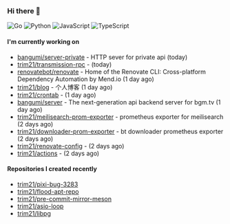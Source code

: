 ### Hi there 👋

![Go](https://img.shields.io/badge/go-%2300ADD8.svg?style=for-the-badge&logo=go&logoColor=white)
![Python](https://img.shields.io/badge/python-3670A0?style=for-the-badge&logo=python&logoColor=ffdd54)
![JavaScript](https://img.shields.io/badge/javascript-%23323330.svg?style=for-the-badge&logo=javascript&logoColor=%23F7DF1E)
![TypeScript](https://img.shields.io/badge/typescript-%23007ACC.svg?style=for-the-badge&logo=typescript&logoColor=white)

#### I'm currently working on

- [bangumi/server-private](https://github.com/bangumi/server-private) - HTTP sever for private api (today)
- [trim21/transmission-rpc](https://github.com/trim21/transmission-rpc) -  (today)
- [renovatebot/renovate](https://github.com/renovatebot/renovate) - Home of the Renovate CLI: Cross-platform Dependency Automation by Mend.io (1 day ago)
- [trim21/blog](https://github.com/trim21/blog) - 个人博客 (1 day ago)
- [trim21/crontab](https://github.com/trim21/crontab) -  (1 day ago)
- [bangumi/server](https://github.com/bangumi/server) - The next-generation api backend server for bgm.tv (1 day ago)
- [trim21/meilisearch-prom-exporter](https://github.com/trim21/meilisearch-prom-exporter) - prometheus exporter for meilisearch (2 days ago)
- [trim21/downloader-prom-exporter](https://github.com/trim21/downloader-prom-exporter) - bt downloader prometheus exporter (2 days ago)
- [trim21/renovate-config](https://github.com/trim21/renovate-config) -  (2 days ago)
- [trim21/actions](https://github.com/trim21/actions) -  (2 days ago)

#### Repositories I created recently

- [trim21/pixi-bug-3283](https://github.com/trim21/pixi-bug-3283)
- [trim21/flood-apt-repo](https://github.com/trim21/flood-apt-repo)
- [trim21/pre-commit-mirror-meson](https://github.com/trim21/pre-commit-mirror-meson)
- [trim21/asio-loop](https://github.com/trim21/asio-loop)
- [trim21/libpg](https://github.com/trim21/libpg)
